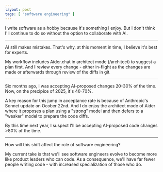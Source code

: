 ```yaml
---
layout: post
tags: [ "software engineering" ]
---
```


I write software as a hobby because it's something I enjoy. 
But I don't think I'll continue to do so without the option to collaborate with AI.

---

AI still makes mistakes. That's why, at this moment in time, I believe it's best for experts.

My workflow includes Aider.chat in architect mode (/architect) to suggest a plan first.
And I review every change - either in-flight as the changes are made 
or afterwards through review of the diffs in git.

---

Six months ago, I was accepting AI-proposed changes 20-30% of the time. Now, on the precipice of 2025, it's 40-70%.

A key reason for this jump in acceptance rate is because of Anthropic's Sonnet update on Ocober 22nd.
And I do enjoy the architect mode of Aider where it proposes a plan using a "strong" model and then defers
to a "weaker" model to prepare the code diffs.

By this time next year, I suspect I'll be accepting AI-proposed code changes >80% of the time.

---

How will this shift affect the role of software engineering?

My current take is that we'll see software engineers evolve to become more like product leaders who can code.
As a consequence, we'll have far fewer people writing code - with increased specialization of those who do.